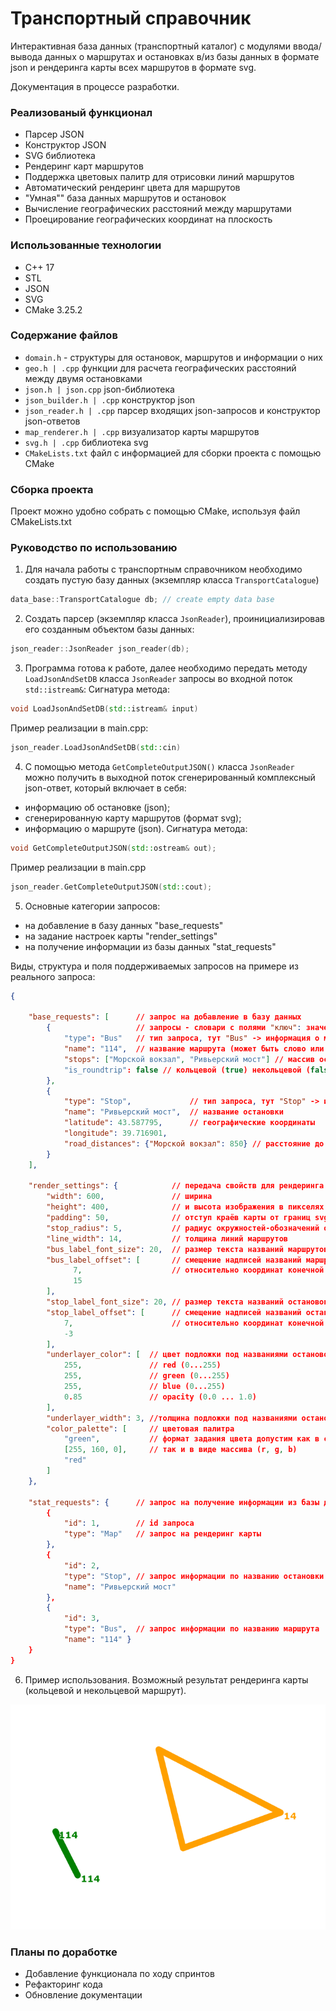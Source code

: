 # Транспортный справочник
Интерактивная база данных (транспортный каталог) с модулями ввода/вывода данных о маршрутах и остановках в/из базы данных в формате json и рендеринга карты всех маршрутов в формате svg.

Документация в процессе разработки.

### Реализованый функционал
- Парсер JSON
- Конструктор JSON
- SVG библиотека
- Рендеринг карт маршрутов
- Поддержка цветовых палитр для отрисовки линий маршрутов
- Автоматический рендеринг цвета для маршрутов
- "Умная"" база данных маршрутов и остановок
- Вычисление географических расстояний между маршрутами
- Проецирование географических координат на плоскость

### Использованные технологии
- C++ 17
- STL
- JSON
- SVG
- CMake 3.25.2

### Содержание файлов

- `domain.h` - структуры для остановок, маршрутов и информации о них
- `geo.h | .cpp` функции для расчета географических расстояний между двумя остановками
- `json.h | json.cpp` json-библиотека
- `json_builder.h | .cpp` конструктор json
- `json_reader.h | .cpp` парсер входящих json-запросов и конструктор json-ответов
- `map_renderer.h | .cpp` визуализатор карты маршрутов
- `svg.h | .cpp` библиотека svg
- `CMakeLists.txt` файл с информацией для сборки проекта с помощью CMake

### Сборка проекта
Проект можно удобно собрать с помощью CMake, используя файл CMakeLists.txt

### Руководство по использованию
1. Для начала работы с транспортным справочником необходимо создать пустую  базу данных (экземпляр класса ```TransportCatalogue```)
```C++
data_base::TransportCatalogue db; // create empty data base
```
2. Создать парсер (экземпляр класса ```JsonReader```), проинициализировав его созданным объектом базы данных:
```C++
json_reader::JsonReader json_reader(db); 
```
3. Программа готова к работе, далeе необходимо передать методу ```LoadJsonAndSetDB``` класса ```JsonReader``` запросы во входной поток ```std::istream&```:
Сигнатура метода:
```C++
void LoadJsonAndSetDB(std::istream& input)
```
Пример реализации в main.cpp:
```C++
json_reader.LoadJsonAndSetDB(std::cin)
```
4. С помощью метода ```GetCompleteOutputJSON()``` класса ```JsonReader``` можно получить в выходной поток сгенерированный комплексный json-ответ, который включает в себя:
- информацию об остановке (json);
- сгенерированную карту маршрутов (формат svg);
- информацию о маршруте (json).
Сигнатура метода:
```C++
void GetCompleteOutputJSON(std::ostream& out);
```
Пример реализации в main.cpp
```C++
json_reader.GetCompleteOutputJSON(std::cout);
```

5. Основные категории запросов:
- на добавление в базу данных "base_requests"
- на задание настроек карты "render_settings"
- на получение информации из базы данных "stat_requests"

Виды, структура и поля поддерживаемых запросов на примере из реального запроса:
```json
{

    "base_requests": [      // запрос на добавление в базу данных
        {                   // запросы - словари с полями "ключ": значение
            "type": "Bus"   // тип запроса, тут "Bus" -> информация о маршруте
            "name": "114",  // название маршрута (может быть слово или цифра)
            "stops": ["Морской вокзал", "Ривьерский мост"] // массив остановок маршрута
            "is_roundtrip": false // кольцевой (true) некольцевой (false) маршрут
        },
        {
            "type": "Stop",             // тип запроса, тут "Stop" -> информация об остановке
            "name": "Ривьерский мост",  // название остановки
            "latitude": 43.587795,      // географические координаты
            "longitude": 39.716901,
            "road_distances": {"Морской вокзал": 850} // расстояние до ближайших остановок
        }
    ],
  
    "render_settings": {            // передача свойств для рендеринга svg-карты
        "width": 600,               // ширина 
        "height": 400,              // и высота изображения в пикселях
        "padding": 50,              // отступ краёв карты от границ svg-документа
        "stop_radius": 5,           // радиус окружностей-обозначений остановок
        "line_width": 14,           // толщина линий маршрутов
        "bus_label_font_size": 20,  // размер текста названий маршрутов
        "bus_label_offset": [       // смещение надписей названий маршрутов
              7,                    // относительно координат конечной остановки (x,y)
              15
        ],
        "stop_label_font_size": 20, // размер текста названий остановок
        "stop_label_offset": [      // смещение надписей названий остановок
            7,                      // относительно координат конечной остановки (x,y)
            -3
        ],
        "underlayer_color": [  // цвет подложки под названиями остановок и маршрутов
            255,               // red (0...255)
            255,               // green (0...255)
            255,               // blue (0...255)
            0.85               // opacity (0.0 ... 1.0)
        ],
        "underlayer_width": 3, //толщина подложки под названиями остановок и маршрутов
        "color_palette": [     // цветовая палитра
            "green",           // формат задания цвета допустим как в строчном варианте
            [255, 160, 0],     // так и в виде массива (r, g, b)
            "red"
        ]
    },

    "stat_requests": {      // запрос на получение информации из базы данных
        {
            "id": 1,        // id запроса
            "type": "Map"   // запрос на рендеринг карты
        },
        {
            "id": 2,      
            "type": "Stop", // запрос информации по названию остановки
            "name": "Ривьерский мост"  
        },
        {
            "id": 3,
            "type": "Bus",  // запрос информации по названию маршрута
            "name": "114" }
    }
}
```

6. Пример использования. Возможный результат рендеринга карты (кольцевой и некольцевой маршрут).

![Example svg](ex.png)


### Планы по доработке
- Добавление функционала по ходу спринтов
- Рефакторинг кода
- Обновление документации
